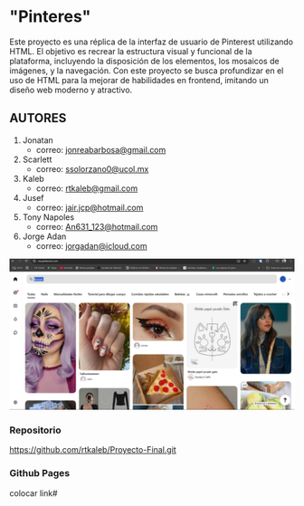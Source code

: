 # **"Pinteres"**

Este proyecto es una réplica de la interfaz de usuario de Pinterest utilizando HTML. El objetivo es recrear la estructura visual y funcional de la plataforma, incluyendo la disposición de los elementos, los mosaicos de imágenes, y la navegación. Con este proyecto se busca profundizar en el uso de HTML para la mejorar de habilidades en frontend, imitando un diseño web moderno y atractivo.

## **AUTORES**

1. Jonatan
    - correo: jonreabarbosa@gmail.com
2. Scarlett 
    - correo: ssolorzano0@ucol.mx
3. Kaleb
    - correo: rtkaleb@gmail.com
4. Jusef
    - correo: jair.jcp@hotmail.com
5. Tony Napoles
    - correo: An631_123@hotmail.com
6. Jorge Adan
    - correo: jorgadan@icloud.com


![alt text](image.png)

### Repositorio
 https://github.com/rtkaleb/Proyecto-Final.git
### Github Pages
colocar link#
